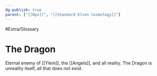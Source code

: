 ```yaml
---
dg-publish: true
parent: ["[[Nyx]]", "[[Standard Elven Cosmology]]"]
---
```

#Extra/Glossary 
# The Dragon

Eternal enemy of [[Ylem]], the [[Angels]], and all reality. The Dragon is unreality itself, all that does not exist.